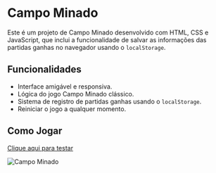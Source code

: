 # Campo Minado

Este é um projeto de Campo Minado desenvolvido com HTML, CSS e JavaScript, que inclui a funcionalidade de salvar as informações das partidas ganhas no navegador usando o `localStorage`.

## Funcionalidades

- Interface amigável e responsiva.
- Lógica do jogo Campo Minado clássico.
- Sistema de registro de partidas ganhas usando o `localStorage`.
- Reiniciar o jogo a qualquer momento.

## Como Jogar

<a href="https://mynewsweeper.vercel.app/">Clique aqui para testar</a>

![Campo Minado](chrome-capture-2023-11-1.gif)
